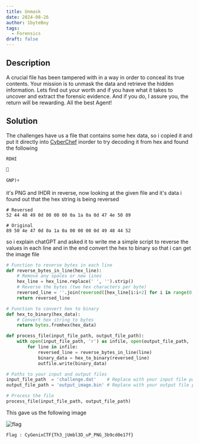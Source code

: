 ```yaml
---
title: Unmask
date: 2024-08-26
author: 1byteBoy
tags:
  - Forensics
draft: false
---
```


## Description

A crucial file has been tampered with in a way in order to conceal its true contents. Your mission is to unmask the data and retrieve the hidden information. Lets find out your worth and if you have what it takes to uncover and extract the forensic evidence. And if you do, I assure you, the return will be rewarding. All the best Agent!

## Solution

The challenges have us a file that contains some hex data, so i copied it and put it directly into [CyberChef](https://gchq.github.io/CyberChef/) inorder to try decoding it from hex and found the following

```
RDHI
   


GNP)÷
```

it's PNG and IHDR in reverse, now looking at the given file and it's data i found out that the hex string is being reversed

```
# Reversed
52 44 48 49 0d 00 00 00 0a 1a 0a 0d 47 4e 50 89

# Original
89 50 4e 47 0d 0a 1a 0a 00 00 00 0d 49 48 44 52
```

so i explain chatGPT and asked it to write me a simple script to reverse the values in each line and in the end convert the hex to binary so that i can get the image file

```py
# Function to reverse bytes in each line
def reverse_bytes_in_line(hex_line):
    # Remove any spaces or new lines
    hex_line = hex_line.replace(' ', '').strip()
    # Reverse the bytes (two hex characters per byte)
    reversed_line = ''.join(reversed([hex_line[i:i+2] for i in range(0, len(hex_line), 2)]))
    return reversed_line

# Function to convert hex to binary
def hex_to_binary(hex_data):
    # Convert hex string to bytes
    return bytes.fromhex(hex_data)

def process_file(input_file_path, output_file_path):
    with open(input_file_path, 'r') as infile, open(output_file_path, 'wb') as outfile:
        for line in infile:
            reversed_line = reverse_bytes_in_line(line)
            binary_data = hex_to_binary(reversed_line)
            outfile.write(binary_data)

# Paths to your input and output files
input_file_path  = 'challenge.dat'    # Replace with your input file path
output_file_path = 'output_image.bin' # Replace with your output file path

# Process the file
process_file(input_file_path, output_file_path)
```

This gave us the following image

![flag](/images/CyGenix/imageFlag.png)

```
Flag : CyGenixCTF{Th3_jUmbl3D_uP_PNG_3b9cd0e17f}
```